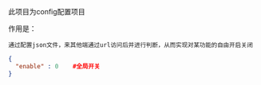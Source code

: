 此项目为config配置项目

作用是：

    通过配置json文件，来其他端通过url访问后并进行判断，从而实现对某功能的自由开启关闭

```json
{
  "enable" : 0    #全局开关
}
```

